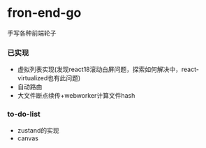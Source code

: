 # fron-end-go
手写各种前端轮子
###  已实现
+ 虚拟列表实现(发现react18滚动白屏问题，探索如何解决中，react-virtualized也有此问题)
+ 自动路由
+ 大文件断点续传+webworker计算文件hash
### to-do-list
+ zustand的实现
+ canvas

